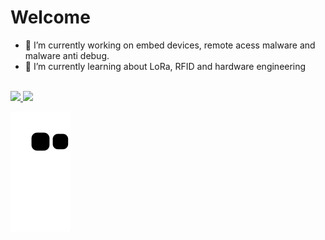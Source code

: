 # Welcome

- 📁 I’m currently working on embed devices, remote acess malware and malware anti debug.
- 🔌 I’m currently learning about LoRa, RFID and hardware engineering
<br/>
<div>
    <a href="https://github.com/psallesdev">
    <img height="170em" src="https://github-readme-stats.vercel.app/api?username=psallesdev&show_icons=true&bg_color=161B22&include_all_commits=true&count_private=true"/>
    <img height="170em" src="https://github-readme-stats.vercel.app/api/top-langs/?username=psallesdev&layout=compact&langs_count=16&bg_color=161B22"/>
</div>

![snake gif](https://github.com/PSalleSDev/PSalleSDev/blob/output/github-contribution-grid-snake.svg)
